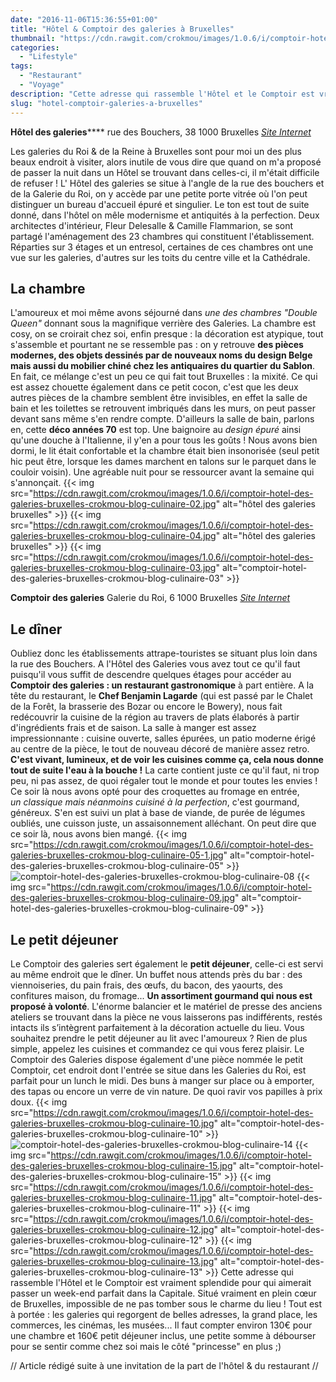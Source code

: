 ```yaml
---
date: "2016-11-06T15:36:55+01:00"
title: "Hôtel & Comptoir des galeries à Bruxelles"
thumbnail: "https://cdn.rawgit.com/crokmou/images/1.0.6/i/comptoir-hotel-des-galeries-bruxelles-crokmou-blog-culinaire-01.jpg"
categories:
  - "Lifestyle"
tags:
  - "Restaurant"
  - "Voyage"
description: "Cette adresse qui rassemble l'Hôtel et le Comptoir est vraiment splendide pour qui aimerait passer un week-end parfait dans la Capitale."
slug: "hotel-comptoir-galeries-a-bruxelles"
---
```


**Hôtel des galeries****** rue des Bouchers, 38 1000 Bruxelles _[Site Internet](http://hoteldesgaleries.be)_

Les galeries du Roi & de la Reine à Bruxelles sont pour moi un des plus beaux endroit à visiter, alors inutile de vous dire que quand on m'a proposé de passer la nuit dans un Hôtel se trouvant dans celles-ci, il m'était difficile de refuser ! L' Hôtel des galeries se situe à l'angle de la rue des bouchers et de la Galerie du Roi, on y accède par une petite porte vitrée où l'on peut distinguer un bureau d'accueil épuré et singulier. Le ton est tout de suite donné, dans l'hôtel on mêle modernisme et antiquités à la perfection. Deux architectes d'intérieur, Fleur Delesalle & Camille Flammarion, se sont partagé l'aménagement des 23 chambres qui constituent l'établissement. Réparties sur 3 étages et un entresol, certaines de ces chambres ont une vue sur les galeries, d'autres sur les toits du centre ville et la Cathédrale.

## La chambre

L'amoureux et moi même avons séjourné dans _une des chambres "Double Queen"_ donnant sous la magnifique verrière des Galeries. La chambre est cosy, on se croirait chez soi, enfin presque : la décoration est atypique, tout s'assemble et pourtant ne se ressemble pas : on y retrouve **des pièces modernes, des objets dessinés par de nouveaux noms du design Belge mais aussi du mobilier chiné chez les antiquaires du quartier du Sablon**. En fait, ce mélange c'est un peu ce qui fait tout Bruxelles : la mixité. Ce qui est assez chouette également dans ce petit cocon, c'est que les deux autres pièces de la chambre semblent être invisibles, en effet la salle de bain et les toilettes se retrouvent imbriqués dans les murs, on peut passer devant sans même s'en rendre compte. D'ailleurs la salle de bain, parlons en, cette **déco années 70** est top. Une baignoire au _design épuré_ ainsi qu'une douche à l'Italienne, il y'en a pour tous les goûts ! Nous avons bien dormi, le lit était confortable et la chambre était bien insonorisée (seul petit hic peut être, lorsque les dames marchent en talons sur le parquet dans le couloir voisin). Une agréable nuit pour se ressourcer avant la semaine qui s'annonçait. {{< img src="https://cdn.rawgit.com/crokmou/images/1.0.6/i/comptoir-hotel-des-galeries-bruxelles-crokmou-blog-culinaire-02.jpg" alt="hôtel des galeries bruxelles" >}} {{< img src="https://cdn.rawgit.com/crokmou/images/1.0.6/i/comptoir-hotel-des-galeries-bruxelles-crokmou-blog-culinaire-04.jpg" alt="hôtel des galeries bruxelles" >}} {{< img src="https://cdn.rawgit.com/crokmou/images/1.0.6/i/comptoir-hotel-des-galeries-bruxelles-crokmou-blog-culinaire-03.jpg" alt="comptoir-hotel-des-galeries-bruxelles-crokmou-blog-culinaire-03" >}}

**Comptoir des galeries** Galerie du Roi, 6 1000 Bruxelles _[Site Internet](http://www.comptoirdesgaleries.be/)_

## Le dîner

Oubliez donc les établissements attrape-touristes se situant plus loin dans la rue des Bouchers. A l'Hôtel des Galeries vous avez tout ce qu'il faut puisqu'il vous suffit de descendre quelques étages pour accéder au **Comptoir des galeries : un restaurant gastronomique** à part entière. A la tête du restaurant, le **Chef Benjamin Lagarde** (qui est passé par le Chalet de la Forêt, la brasserie des Bozar ou encore le Bowery), nous fait redécouvrir la cuisine de la région au travers de plats élaborés à partir d'ingrédients frais et de saison. La salle à manger est assez impressionnante : cuisine ouverte, salles épurées, un patio moderne érigé au centre de la pièce, le tout de nouveau décoré de manière assez retro. **C'est vivant, lumineux, et de voir les cuisines comme ça, cela nous donne tout de suite l'eau à la bouche !** La carte contient juste ce qu'il faut, ni trop peu, ni pas assez, de quoi régaler tout le monde et pour toutes les envies ! Ce soir là nous avons opté pour des croquettes au fromage en entrée, _un classique mais néanmoins cuisiné à la perfection_, c'est gourmand, généreux. S'en est suivi un plat à base de viande, de purée de légumes oubliés, une cuisson juste, un assaisonnement alléchant. On peut dire que ce soir là, nous avons bien mangé. {{< img src="https://cdn.rawgit.com/crokmou/images/1.0.6/i/comptoir-hotel-des-galeries-bruxelles-crokmou-blog-culinaire-05-1.jpg" alt="comptoir-hotel-des-galeries-bruxelles-crokmou-blog-culinaire-05" >}}![comptoir-hotel-des-galeries-bruxelles-crokmou-blog-culinaire-08](https://cdn.rawgit.com/crokmou/images/1.0.6/i/comptoir-hotel-des-galeries-bruxelles-crokmou-blog-culinaire-08-1.jpg) {{< img src="https://cdn.rawgit.com/crokmou/images/1.0.6/i/comptoir-hotel-des-galeries-bruxelles-crokmou-blog-culinaire-09.jpg" alt="comptoir-hotel-des-galeries-bruxelles-crokmou-blog-culinaire-09" >}}

## Le petit déjeuner

Le Comptoir des galeries sert également le **petit déjeuner**, celle-ci est servi au même endroit que le dîner. Un buffet nous attends près du bar : des viennoiseries, du pain frais, des œufs, du bacon, des yaourts, des confitures maison, du fromage... **Un assortiment gourmand qui nous est proposé à volonté**. L'énorme balancier et le matériel de presse des anciens ateliers se trouvant dans la pièce ne vous laisserons pas indifférents, restés intacts ils s’intègrent parfaitement à la décoration actuelle du lieu. Vous souhaitez prendre le petit déjeuner au lit avec l'amoureux ? Rien de plus simple, appelez les cuisines et commandez ce qui vous ferez plaisir. Le Comptoir des Galeries dispose également d'une pièce nommée le petit Comptoir, cet endroit dont l'entrée se situe dans les Galeries du Roi, est parfait pour un lunch le midi. Des buns à manger sur place ou à emporter, des tapas ou encore un verre de vin nature. De quoi ravir vos papilles à prix doux. {{< img src="https://cdn.rawgit.com/crokmou/images/1.0.6/i/comptoir-hotel-des-galeries-bruxelles-crokmou-blog-culinaire-10.jpg" alt="comptoir-hotel-des-galeries-bruxelles-crokmou-blog-culinaire-10" >}}![comptoir-hotel-des-galeries-bruxelles-crokmou-blog-culinaire-14](https://cdn.rawgit.com/crokmou/images/1.0.6/i/comptoir-hotel-des-galeries-bruxelles-crokmou-blog-culinaire-14.jpg) {{< img src="https://cdn.rawgit.com/crokmou/images/1.0.6/i/comptoir-hotel-des-galeries-bruxelles-crokmou-blog-culinaire-15.jpg" alt="comptoir-hotel-des-galeries-bruxelles-crokmou-blog-culinaire-15" >}} {{< img src="https://cdn.rawgit.com/crokmou/images/1.0.6/i/comptoir-hotel-des-galeries-bruxelles-crokmou-blog-culinaire-11.jpg" alt="comptoir-hotel-des-galeries-bruxelles-crokmou-blog-culinaire-11" >}} {{< img src="https://cdn.rawgit.com/crokmou/images/1.0.6/i/comptoir-hotel-des-galeries-bruxelles-crokmou-blog-culinaire-12.jpg" alt="comptoir-hotel-des-galeries-bruxelles-crokmou-blog-culinaire-12" >}} {{< img src="https://cdn.rawgit.com/crokmou/images/1.0.6/i/comptoir-hotel-des-galeries-bruxelles-crokmou-blog-culinaire-13.jpg" alt="comptoir-hotel-des-galeries-bruxelles-crokmou-blog-culinaire-13" >}} Cette adresse qui rassemble l'Hôtel et le Comptoir est vraiment splendide pour qui aimerait passer un week-end parfait dans la Capitale. Situé vraiment en plein cœur de Bruxelles, impossible de ne pas tomber sous le charme du lieu ! Tout est à portée : les galeries qui regorgent de belles adresses, la grand place, les commerces, les cinémas, les musées... Il faut compter environ 130€ pour une chambre et 160€ petit déjeuner inclus, une petite somme à débourser pour se sentir comme chez soi mais le côté "princesse" en plus ;)

// Article rédigé suite à une invitation de la part de l'hôtel & du restaurant //